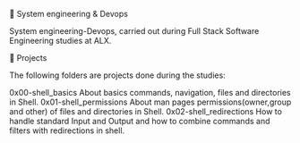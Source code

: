  System engineering & Devops 

System engineering-Devops, carried out during Full Stack Software Engineering studies at ALX.

 Projects

The following folders are projects done during the studies:

0x00-shell_basics  About basics commands, navigation, files and directories in Shell.
0x01-shell_permissions  About man pages  permissions(owner,group and other) of files and directories in Shell.
0x02-shell_redirections How to handle standard Input and Output and how to combine commands and filters with redirections in shell.

